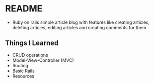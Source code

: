 # README
* Ruby on rails simple article blog with features like creating articles, deleting articles, editing articles and creating comments for them
## Things I Learned
* CRUD operations 
* Model-View-Controller (MVC)
* Routing
* Basic Rails
* Resources